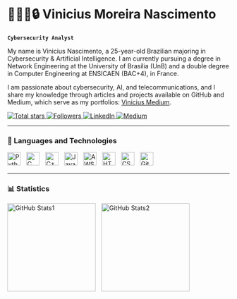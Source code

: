 # 🧑🏽‍💻🔒 Vinicius Moreira Nascimento

**`Cybersecurity Analyst`**

My name is Vinicius Nascimento, a 25-year-old Brazilian majoring in Cybersecurity & Artificial Intelligence. I am currently pursuing a degree in Network Engineering at the University of Brasília (UnB) and a double degree in Computer Engineering at ENSICAEN (BAC+4), in France. 

I am passionate about cybersecurity, AI, and telecommunications, and I share my knowledge through articles and projects available on GitHub and Medium, which serve as my portfolios: [Vinicius Medium](https://medium.com/@viniciusg.mnas).


<p align="left">
    <a href="https://github.com/ViniciusGN?tab=repositories&sort=stargazers">
        <img 
            alt="Total stars" 
            title="Total stars on GitHub" 
            src="https://custom-icon-badges.demolab.com/github/stars/ViniciusGN?color=55960c&style=for-the-badge&labelColor=488207&logo=star&label=Stars"
        />
    </a>
    <a href="https://github.com/ViniciusGN?tab=followers">
        <img 
            alt="Followers" 
            title="Follow me on GitHub" 
            src="https://custom-icon-badges.demolab.com/github/followers/ViniciusGN?color=236ad3&labelColor=1155ba&style=for-the-badge&logo=github&label=Follow&logoColor=white"
        />
    </a>
    <a href="https://www.linkedin.com/in/vinicius-nascimento-0b54a6207/">
        <img 
            alt="LinkedIn" 
            title="Follow me on LinkedIn" 
            src="https://img.shields.io/badge/linkedin-%230077B5.svg?style=for-the-badge&logo=linkedin&logoColor=white">
    </a>
    <a href="https://medium.com/@viniciusg.mnas" target="_blank">
        <img
            alt="Medium"
            title="Follow me on Medium" 
            src="https://img.shields.io/badge/Medium-green?style=for-the-badge&logo=medium&logoColor=white"/>
    </a>
</p>

---

### 🤖 Languages and Technologies
<img 
    align="left" 
    alt="Python" 
    title="Python"
    width="30px" 
    style="padding-right: 10px;" 
    src="https://cdn.jsdelivr.net/gh/devicons/devicon@latest/icons/python/python-original.svg" 
/>
<img 
    align="left" 
    alt="C" 
    title="C"
    width="30px" 
    style="padding-right: 10px;"
    src="https://cdn.jsdelivr.net/gh/devicons/devicon@latest/icons/c/c-original.svg"
/>
<img
    align="left" 
    alt="C++"
    title="C++" 
    width="30px" 
    style="padding-right: 10px;"
    src="https://cdn.jsdelivr.net/gh/devicons/devicon@latest/icons/cplusplus/cplusplus-original.svg" />
<img
    align="left" 
    alt="Java"
    title="Java" 
    width="30px" 
    style="padding-right: 10px;"
    src="https://cdn.jsdelivr.net/gh/devicons/devicon@latest/icons/java/java-original-wordmark.svg"
/>
<img
    align="left" 
    alt="AWS"
    title="AWS" 
    width="30px" 
    style="padding-right: 10px;"
    src="https://cdn.jsdelivr.net/gh/devicons/devicon@latest/icons/amazonwebservices/amazonwebservices-original-wordmark.svg"
/>
<img 
    align="left" 
    alt="HTML"
    title="HTML" 
    width="30px" 
    style="padding-right: 10px;" 
    src="https://cdn.jsdelivr.net/gh/devicons/devicon@latest/icons/html5/html5-original.svg" 
/>
<img 
    align="left" 
    alt="CSS" 
    title="CSS"
    width="30px" 
    style="padding-right: 10px;" 
    src="https://cdn.jsdelivr.net/gh/devicons/devicon@latest/icons/css3/css3-original.svg" 
/>
<img 
    align="left" 
    alt="Git" 
    title="Git"
    width="30px" 
    style="padding-right: 10px;" 
    src="https://cdn.jsdelivr.net/gh/devicons/devicon@latest/icons/git/git-original.svg" 
/>
<br/>
<br/>

---

### 📊 Statistics

<p>
  <img 
    align="left" 
    alt="GitHub Stats1" 
    height="200" 
    style="padding-right: 10px;" 
    src="https://github-readme-stats.vercel.app/api?username=ViniciusGN&show_icons=true&theme=tokyonight&include_all_commits=true&locale=en" 
  />

<img 
      align="left" 
      alt="GitHub Stats2" 
      height="200" 
      src="https://github-readme-stats.vercel.app/api/top-langs/?username=ViniciusGN&theme=tokyonight&layout=compact&custom_title=Technologies&langs_count=10" 
  />
</p>
